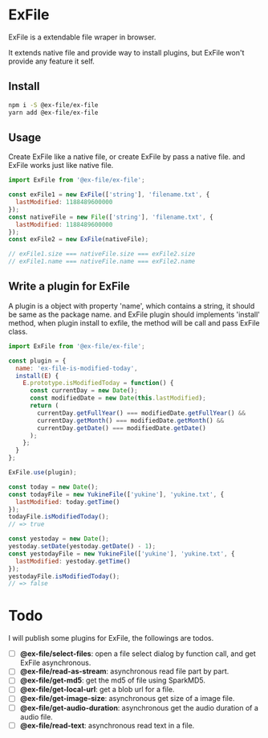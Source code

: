# ExFile

ExFile is a extendable file wraper in browser.

It extends native file and provide way to install plugins, but ExFile won't provide any feature it self.

## Install

```sh
npm i -S @ex-file/ex-file
yarn add @ex-file/ex-file
```

## Usage

Create ExFile like a native file, or create ExFile by pass a native file.
and ExFile works just like native file.

```javascript
import ExFile from '@ex-file/ex-file';

const exFile1 = new ExFile(['string'], 'filename.txt', {
  lastModified: 1188489600000
});
const nativeFile = new File(['string'], 'filename.txt', {
  lastModified: 1188489600000
});
const exFile2 = new ExFile(nativeFile);

// exFile1.size === nativeFile.size === exFile2.size
// exFile1.name === nativeFile.name === exFile2.name
```

## Write a plugin for ExFile

A plugin is a object with property 'name', which contains a string, it should be same as the package name.
and ExFile plugin should implements 'install' method, when plugin install to exfile, the method will be call and pass ExFile class.

```javascript
import ExFile from '@ex-file/ex-file';

const plugin = {
  name: 'ex-file-is-modified-today',
  install(E) {
    E.prototype.isModifiedToday = function() {
      const currentDay = new Date();
      const modifiedDate = new Date(this.lastModified);
      return (
        currentDay.getFullYear() === modifiedDate.getFullYear() &&
        currentDay.getMonth() === modifiedDate.getMonth() &&
        currentDay.getDate() === modifiedDate.getDate()
      );
    };
  }
};

ExFile.use(plugin);

const today = new Date();
const todayFile = new YukineFile(['yukine'], 'yukine.txt', {
  lastModified: today.getTime()
});
todayFile.isModifiedToday();
// => true

const yestoday = new Date();
yestoday.setDate(yestoday.getDate() - 1);
const yestodayFile = new YukineFile(['yukine'], 'yukine.txt', {
  lastModified: yestoday.getTime()
});
yestodayFile.isModifiedToday();
// => false
```

# Todo

I will publish some plugins for ExFile, the followings are todos.

- [ ] **@ex-file/select-files**: open a file select dialog by function call, and get ExFile asynchronous.
- [ ] **@ex-file/read-as-stream**: asynchronous read file part by part.
- [ ] **@ex-file/get-md5**: get the md5 of file using SparkMD5.
- [ ] **@ex-file/get-local-url**: get a blob url for a file.
- [ ] **@ex-file/get-image-size**: asynchronous get size of a image file.
- [ ] **@ex-file/get-audio-duration**: asynchronous get the audio duration of a audio file.
- [ ] **@ex-file/read-text**: asynchronous read text in a file.
